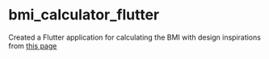 # bmi_calculator_flutter
Created a Flutter application for calculating the BMI with design inspirations from [this page](https://dribbble.com/shots/4585382-Simple-BMI-Calculator)

